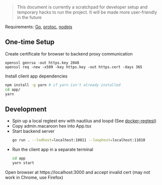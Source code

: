 > This document is currently a scratchpad for developer setup and temporary hacks to run the project. It will be made more user-friendly in the future

Requirements: [Go](https://golang.org/doc/install), [protoc](https://github.com/protocolbuffers/protobuf/releases), [nodejs](https://nodejs.org/en/download/)

## One-time Setup

Create certificate for browser to backend proxy communication
```
openssl genrsa -out https.key 2048
openssl req -new -x509 -key https.key -out https.cert -days 365
```

Install client app dependencies
```sh
npm install -g yarn # if yarn isn't already installed
cd app/
yarn
```

## Development

- Spin up a local regtest env with nautilus and loopd (See [docker-regtest](https://github.com/lightninglabs/dev-resources/tree/master/docker-regtest))
- Copy admin.macaroon hex into App.tsx
- Start backend server
  ```sh
  go run . --lndhost=localhost:10011 --loophost=localhost:11010
  ```  
- Run the client app in a separate terminal
  ```sh
  cd app
  yarn start
  ```

Open browser at https://localhost:3000 and accept invalid cert (may not work in Chrome, use Firefox)
